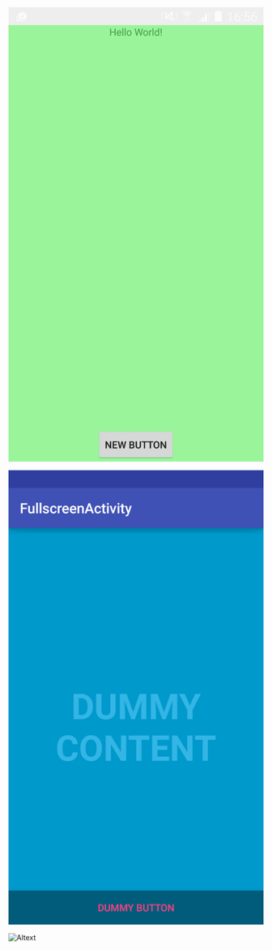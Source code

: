 
![Alt text](first.png?raw=true "Title")

![Alttext](second1.png?raw=true "Title")

![Altext](second2png?raw=true "Title")


